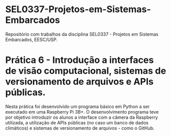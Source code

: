 # SEL0337-Projetos-em-Sistemas-Embarcados
Repositório com trabalhos da disciplina SEL0337 - Projetos em Sistemas Embarcados, EESC/USP.

# Prática 6 - Introdução a interfaces de visão computacional, sistemas de versionamento de arquivos e APIs públicas.
Nesta prática foi desenvolvido um programa básico em Python a ser executado em uma Raspberry Pi 3B+.
O desenvolvimento programa teve por objetivo introduzir os alunos a interface com a câmera da Raspberry utilizada, a utilização de APIs públicas (no caso um banco de dados climáticos) e sistemas de versionamento de arquivos - como o GitHub.
